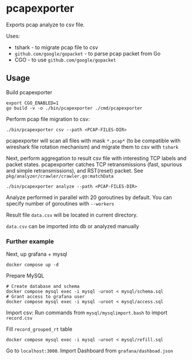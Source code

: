 # pcapexporter

Exports pcap analyze to csv file.

Uses:
* tshark - to migrate pcap file to csv
* `github.com/google/gopacket` - to parse pcap packet from Go
* CGO - to use `github.com/google/gopacket`

## Usage

Build pcapexporter

```shell
export CGO_ENABLED=1
go build -v -o ./bin/pcapexporter ./cmd/pcapexporter 
```

Perform pcap file migration to csv:
```shell
./bin/pcapexporter csv --path <PCAP-FILES-DIR>
```
pcapexporter will scan all files with mask `*.pcap*` (to be compatible with wireshark file rotation mechanism) and migrate them to csv with `tshark`

Next, perform aggregation to result csv file with interesting TCP labels and packet states.
pcapexporter catches TCP retransmissions (fast, spurious and simple retransmissions), and RST(reset) packet. See `pkg/analyzer/crawler/crawler.go:matchData`
```shell
./bin/pcapexporter analyze --path <PCAP-FILES-DIR>
```
Analyze performed in parallel with 20 goroutines by default. You can specify number of goroutines with `--workers`

Result file `data.csv` will be located in current directory.

`data.csv` can be imported into db or analyzed manually

### Further example

Next, up grafana + mysql

```shell
docker compose up -d
```

Prepare MySQL

```shell
# Create database and schema
docker compose mysql exec -i mysql -uroot < mysql/schema.sql
# Grant access to grafana user
docker compose mysql exec -i mysql -uroot < mysql/access.sql
```

Import csv:
Run commands from `mysql/mysqlimport.bash` to import `record.csv`

Fill `record_grouped_rt` table

```shell
docker compose mysql exec -i mysql -uroot < mysql/refill.sql
```


Go to `localhost:3000`. Import Dashboard from `grafana/dashboad.json`


